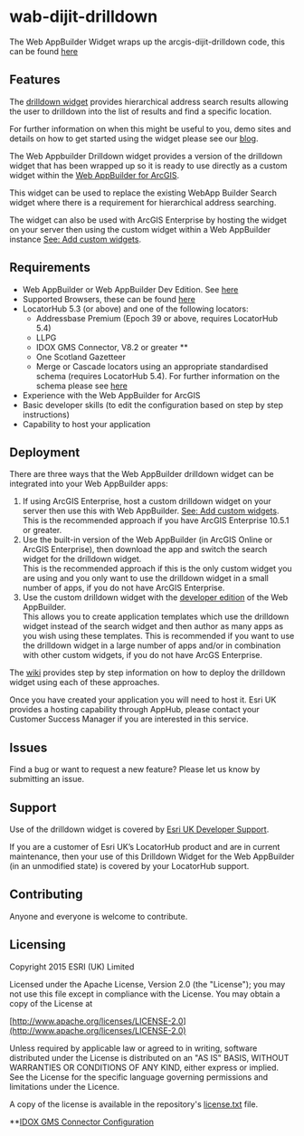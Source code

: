wab-dijit-drilldown
====================
The Web AppBuilder Widget wraps up the arcgis-dijit-drilldown code, this can be found [here](https://github.com/EsriUK/arcgis-dijit-drilldown)

## Features
The [drilldown widget](https://github.com/EsriUK/arcgis-dijit-drilldown) provides hierarchical address search results allowing the user to drilldown into the list of results and find a specific location.

For further information on when this might be useful to you, demo sites and details on how to get started using the widget please see our [blog](http://communityhub.esriuk.com/geoxchange/2015/11/23/need-a-more-flexible-way-to-search-for-addresses?rq=drilldown).

The Web Appbuilder Drilldown widget provides a version of the drilldown widget that has been wrapped up so it is ready to use directly as a custom widget within the [Web AppBuilder for ArcGIS](http://doc.arcgis.com/en/web-appbuilder/).  

This widget can be used to replace the existing WebApp Builder Search widget where there is a requirement for hierarchical address searching.  

The widget can also be used with ArcGIS Enterprise by hosting the widget on your server then using the custom widget within a Web AppBuilder instance [See: Add custom widgets](http://enterprise.arcgis.com/en/portal/latest/use/add-custom-widgets.htm).
 
## Requirements
- Web AppBuilder or Web AppBuilder Dev Edition. See [here](https://github.com/EsriUK/wab-dijit-drilldown/wiki)
- Supported Browsers, these can be found [here](https://github.com/EsriUK/arcgis-dijit-drilldown/wiki/Supported-Browsers)
- LocatorHub 5.3 (or above) and one of the following locators:
	- Addressbase Premium (Epoch 39 or above, requires LocatorHub 5.4)
	- LLPG
	- IDOX GMS Connector, V8.2 or greater **
	- One Scotland Gazetteer
	- Merge or Cascade locators using an appropriate standardised schema (requires LocatorHub 5.4).
	  For further information on the schema please see [here](https://github.com/EsriUK/arcgis-dijit-drilldown/wiki/Standardised-Schema)
- Experience with the Web AppBuilder for ArcGIS
- Basic developer skills (to edit the configuration based on step by step instructions)
- Capability to host your application


## Deployment

There are three ways that the Web AppBuilder drilldown widget can be integrated into your Web AppBuilder apps:
 1. If using ArcGIS Enterprise, host a custom drilldown widget on your server then use this with Web AppBuilder. [See: Add custom widgets](http://enterprise.arcgis.com/en/portal/latest/use/add-custom-widgets.htm). This is the recommended approach if you have ArcGIS Enterprise 10.5.1 or greater.
 2. Use the built-in version of the Web AppBuilder (in ArcGIS Online or ArcGIS Enterprise), then download the app and switch the search widget for the drilldown widget.  
	   This is the recommended approach if this is the only custom widget you are using and you only want to use the drilldown widget in a small number of apps, if you do not have ArcGIS Enterprise.
 3. Use the custom drilldown widget with the [developer edition](http://doc.arcgis.com/en/web-appbuilder/extend-apps/) of the Web AppBuilder.  
	   This allows you to create application templates which use the drilldown widget instead of the search widget and then author as many apps as you wish using these templates.  This is recommended if you want to use the drilldown widget in a large number of apps and/or in combination with other custom widgets, if you do not have ArcGS Enterprise.


The [wiki](https://github.com/EsriUK/wab-dijit-drilldown/wiki) provides step by step information on how to deploy the drilldown widget using each of these approaches.

Once you have created your application you will need to host it.  Esri UK provides a hosting capability through AppHub, please contact your Customer Success Manager if you are interested in this service.


## Issues

Find a bug or want to request a new feature?  Please let us know by submitting an issue.

## Support

Use of the drilldown widget is covered by [Esri UK Developer Support](http://www.esriuk.com/support/support-services).

If you are a customer of Esri UK’s LocatorHub product and are in current maintenance, then your use of this Drilldown Widget for the Web AppBuilder (in an unmodified state) is covered by your LocatorHub support.

## Contributing

Anyone and everyone is welcome to contribute.

## Licensing

Copyright 2015 ESRI (UK) Limited

Licensed under the Apache License, Version 2.0 (the "License"); you may not use this file except in compliance with the License. You may obtain a copy of the License at

[http://www.apache.org/licenses/LICENSE-2.0](http://www.apache.org/licenses/LICENSE-2.0)

Unless required by applicable law or agreed to in writing, software distributed under the License is distributed on an "AS IS" BASIS, WITHOUT WARRANTIES OR CONDITIONS OF ANY KIND, either express or implied. See the License for the specific language governing permissions and limitations under the Licence.

A copy of the license is available in the repository's [license.txt](license.txt) file.


**[IDOX GMS Connector Configuration](https://github.com/EsriUK/arcgis-dijit-drilldown/wiki/IDOX-GMS-Connector-Configuration)
